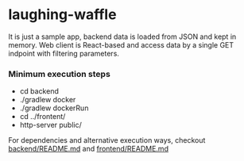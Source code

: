 # laughing-waffle

It is just a sample app, backend data is loaded from JSON and kept in memory. Web client is React-based and access data by a single GET indpoint with filtering parameters.

### Minimum execution steps
* cd backend
* ./gradlew docker
* ./gradlew dockerRun
* cd ../frontent/
* http-server public/

For dependencies and alternative execution ways, checkout [backend/README.md](backend/README.md) and [frontend/README.md](frontend/README.md)
